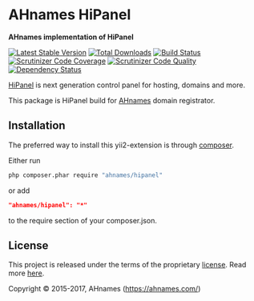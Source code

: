 AHnames HiPanel
===============

**AHnames implementation of HiPanel**

[![Latest Stable Version](https://poser.pugx.org/ahnames/hipanel/v/stable)](https://packagist.org/packages/ahnames/hipanel)
[![Total Downloads](https://poser.pugx.org/ahnames/hipanel/downloads)](https://packagist.org/packages/ahnames/hipanel)
[![Build Status](https://img.shields.io/travis/ahnames/hipanel.svg)](https://travis-ci.org/ahnames/hipanel)
[![Scrutinizer Code Coverage](https://img.shields.io/scrutinizer/coverage/g/ahnames/hipanel.svg)](https://scrutinizer-ci.com/g/ahnames/hipanel/)
[![Scrutinizer Code Quality](https://img.shields.io/scrutinizer/g/ahnames/hipanel.svg)](https://scrutinizer-ci.com/g/ahnames/hipanel/)
[![Dependency Status](https://www.versioneye.com/php/ahnames:hipanel/dev-master/badge.svg)](https://www.versioneye.com/php/ahnames:hipanel/dev-master)

[HiPanel](http://hipanel.com) is next generation control panel for hosting, domains and more.

This package is HiPanel build for [AHnames](https://ahnames.com) domain registrator.

## Installation

The preferred way to install this yii2-extension is through [composer](http://getcomposer.org/download/).

Either run

```sh
php composer.phar require "ahnames/hipanel"
```

or add

```json
"ahnames/hipanel": "*"
```

to the require section of your composer.json.

## License

This project is released under the terms of the proprietary [license](LICENSE).
Read more [here](https://en.wikipedia.org/wiki/Proprietary_software).

Copyright © 2015-2017, AHnames (https://ahnames.com/)
